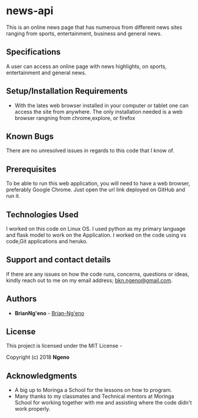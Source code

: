 # news-api
This is an online news page that has numerous from different news sites ranging from sports, entertainment, business and general news.

## Specifications
A user can access an online page with news highlights, on sports, entertainment and general news. 

## Setup/Installation Requirements
* With the lates web browser installed in  your computer or tablet one can access the  site from anywhere. The only installation needed is a web browser rangning from chrome,explore, or firefox 

## Known Bugs
There are no unresolved issues in regards to this code that I know of.

## Prerequisites
To be able to run this web application, you will need to have a web browser, preferably Google Chrome.
Just open the url link deployed on GitHub and run it.

## Technologies Used
I worked on this code on Linux OS. I used python as my primary language and flask model to work on the Application. I worked on  the code using vs code,Git applications and heruko.

## Support and contact details
If there are any issues on how the code runs, concerns, questions or ideas, kindly reach out to me on my email address; 
bkn.ngeno@gmail.com.


## Authors
* **BrianNg'eno** -  [Brian-Ng'eno]()


## License
This project is licensed under the MIT License -



Copyright (c) 2018 **Ngeno**


## Acknowledgments

* A big up to Moringa a School for the lessons on how to program.
* Many thanks to my classmates and Technical mentors at Moringa School for working together 
   with me and assisting where the code didn't work properly.

